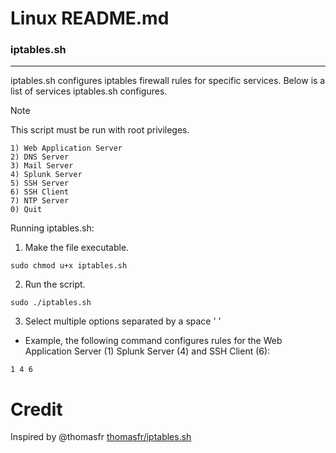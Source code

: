 # Linux README.md

### iptables.sh
________________

iptables.sh configures iptables firewall rules for specific services. Below is a list of services iptables.sh configures.

> [!NOTE]
> This script must be run with root privileges.

    1) Web Application Server
    2) DNS Server 
    3) Mail Server
    4) Splunk Server
    5) SSH Server
    6) SSH Client
    7) NTP Server
    0) Quit

Running iptables.sh:

1. Make the file executable. 

```
sudo chmod u+x iptables.sh
```

2. Run the script.

```
sudo ./iptables.sh
```
3. Select multiple options separated by a space ' ' 

- Example, the following command configures rules for the Web Application Server (1) Splunk Server (4) and SSH Client (6):

```
1 4 6
```

# Credit

Inspired by @thomasfr [thomasfr/iptables.sh](https://gist.github.com/thomasfr/9712418)
